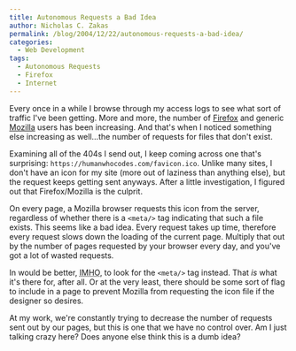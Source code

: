 ```yaml
---
title: Autonomous Requests a Bad Idea
author: Nicholas C. Zakas
permalink: /blog/2004/12/22/autonomous-requests-a-bad-idea/
categories:
  - Web Development
tags:
  - Autonomous Requests
  - Firefox
  - Internet
---
```

Every once in a while I browse through my access logs to see what sort of traffic I've been getting. More and more, the number of <a title="Mozilla Firefox" rel="external" href="https://www.mozilla.org/projects/firefox">Firefox</a> and generic <a title="Mozilla" rel="external" href="https://www.mozilla.org/">Mozilla</a> users has been increasing. And that's when I noticed something else increasing as well&#8230;the number of requests for files that don't exist.

Examining all of the 404s I send out, I keep coming across one that's surprising: `https://humanwhocodes.com/favicon.ico`. Unlike many sites, I don't have an icon for my site (more out of laziness than anything else), but the request keeps getting sent anyways. After a little investigation, I figured out that Firefox/Mozilla is the culprit.

On every page, a Mozilla browser requests this icon from the server, regardless of whether there is a `<meta/>` tag indicating that such a file exists. This seems like a bad idea. Every request takes up time, therefore every request slows down the loading of the current page. Multiply that out by the number of pages requested by your browser every day, and you've got a lot of wasted requests.

In would be better, <acronym title="In My Humble Opinion">IMHO</acronym>, to look for the `<meta/>` tag instead. That *is* what it's there for, after all. Or at the very least, there should be some sort of flag to include in a page to prevent Mozilla from requesting the icon file if the designer so desires.

At my work, we're constantly trying to decrease the number of requests sent out by our pages, but this is one that we have no control over. Am I just talking crazy here? Does anyone else think this is a dumb idea?
